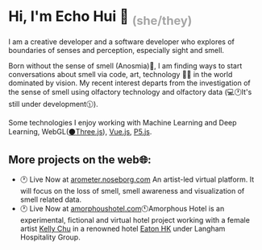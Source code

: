 # Hi, I'm Echo Hui :nose: <span style="color: #a6a6a6"><sub>(she/they)</sub></span>
I am a creative developer and a software developer who explores of boundaries of senses and perception, especially sight and smell.

Born without the sense of smell (Anosmia):nose:, I am finding ways to start conversations about smell via code, art, technology :technologist: in the world dominated by vision. My recent interest departs from the investigation of the sense of smell using olfactory technology and olfactory data (:computer::clock1:It's still under development:clock1130:).

Some technologies I enjoy working with Machine Learning and Deep Learning, WebGL([:black_circle:Three.js](https://threejs.org/)), [Vue.js](https://vuejs.org/), [P5.js](https://p5js.org/).

## More projects on the web:globe_with_meridians::
- :clock1: Live Now at [arometer.noseborg.com](https://arometer.noseborg.com/) An artist-led virtual platform. It will focus on the loss of smell, smell awareness and visualization of smell related data.
- :clock1: Live Now at [amorphoushotel.com](https://www.amorphoushotel.com/):clock11:Amorphous Hotel is an experimental, fictional and virtual hotel project working with a female artist [Kelly Chu](https://www.chukellychu.com) in a renowned hotel [Eaton HK](https://www.eatonworkshop.com/) under Langham Hospitality Group.
